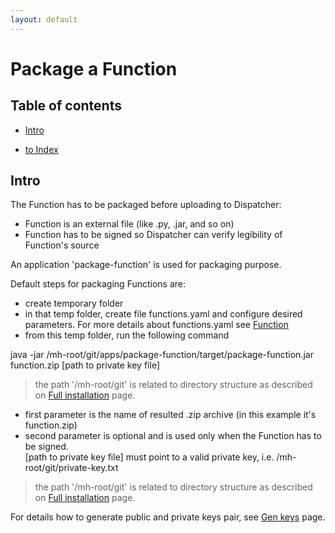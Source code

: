 ```yaml
---
layout: default
---
```


# Package a Function

## Table of contents

- [Intro](#intro)

- [to Index](/index)

## Intro

The Function has to be packaged before uploading to Dispatcher:   
- Function is an external file (like .py, .jar, and so on)    
- Function has to be signed so Dispatcher can verify legibility of Function's source 

An application 'package-function' is used for packaging purpose.

Default steps for packaging Functions are:   
- create temporary folder   
- in that temp folder, create file functions.yaml and configure desired parameters. 
  For more details about functions.yaml see [Function](/p/function.md)    
- from this temp folder, run the following command  

java -jar /mh-root/git/apps/package-function/target/package-function.jar function.zip \[path to private key file\]   
> the path '/mh-root/git' is related to directory structure as described on [Full installation](/p/full-installation.md) page. 

- first parameter is the name of resulted .zip archive (in this example it's function.zip)   
- second parameter is optional and is used only when the Function has to be signed.   
\[path to private key file\] must point to a valid private key, i.e. /mh-root/git/private-key.txt
> the path '/mh-root/git' is related to directory structure as described on [Full installation](/p/full-installation.md) page. 


For details how to generate public and private keys pair, see [Gen keys](gen-keys) page.   

